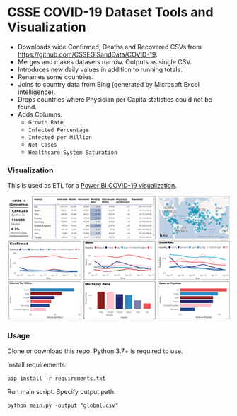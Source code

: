 # CSSE COVID-19 Dataset Tools and Visualization

* Downloads wide Confirmed, Deaths and Recovered CSVs from https://github.com/CSSEGISandData/COVID-19.
* Merges and makes datasets narrow. Outputs as single CSV.
* Introduces new daily values in addition to running totals.
* Renames some countries.
* Joins to country data from Bing (generated by Microsoft Excel intelligence).
* Drops countries where Physician per Capita statistics could not be found.
* Adds Columns:
    - `Growth Rate`
    - `Infected Percentage`
    - `Infected per Million`
    - `Net Cases`
    - `Healthcare System Saturation`

### Visualization
This is used as ETL for a [Power BI COVID-19 visualization](https://app.powerbi.com/view?r=eyJrIjoiN2M3NmI3MDctMjgyNS00OGRkLWJjMWItZTkyYTJmYTJhMDgzIiwidCI6IjVkZmY2MmYyLWEyN2YtNDdhYi05YTI2LTJkNjkwOWNmOWVlZSJ9).

![](https://github.com/tspanos/COVID-19/raw/master/media/power_bi_covid-19.png)

### Usage
Clone or download this repo. Python 3.7+ is required to use.

Install requirements:
```shell script
pip install -r requirements.txt
```

Run main script. Specify output path.
```shell script
python main.py -output "global.csv"
```